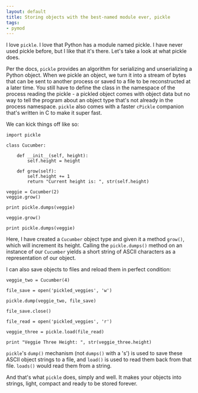 ```yaml
---
layout: default
title: Storing objects with the best-named module ever, pickle
tags:
- pymod
---
```


I love `pickle`. I love that Python has a module named pickle. I have never used pickle before, but I like that it's there. Let's take a look at what pickle does.

Per the docs, `pickle` provides an algorithm for serializing and unserializing a Python object. When we pickle an object, we turn it into a stream of bytes that can be sent to another process or saved to a file to be reconstructed at a later time. You still have to define the class in the namespace of the process reading the pickle - a pickled object comes with object data but no way to tell the program about an object type that's not already in the process namespace. `pickle` also comes with a faster `cPickle` companion that's written in C to make it super fast. 

We can kick things off like so:

	import pickle

	class Cucumber:

		def __init__(self, height):
			self.height = height

		def grow(self):
			self.height += 1
			return "Current height is: ", str(self.height)

	veggie = Cucumber(2)
	veggie.grow()

	print pickle.dumps(veggie)

	veggie.grow()

	print pickle.dumps(veggie)

Here, I have created a `Cucumber` object type and given it a method `grow()`, which will increment its height. Calling the `pickle.dumps()` method on an instance of our `Cucumber` yields a short string of ASCII characters as a representation of our object. 

I can also save objects to files and reload them in perfect condition:

	veggie_two = Cucumber(4)

	file_save = open('pickled_veggies', 'w')

	pickle.dump(veggie_two, file_save)

	file_save.close()

	file_read = open('pickled_veggies', 'r')

	veggie_three = pickle.load(file_read)

	print "Veggie Three Height: ", str(veggie_three.height)

`pickle`'s `dump()` mechanism (not `dumps()` with a 's') is used to save these ASCII object strings to a file, and `load()` is used to read them back from that file. `loads()` would read them from a string. 

And that's what `pickle` does, simply and well. It makes your objects into strings, light, compact and ready to be stored forever. 